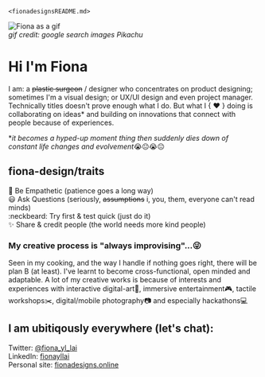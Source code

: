 `<fionadesignsREADME.md>`

![Fiona as a gif](https://i.pinimg.com/originals/75/85/41/7585415efe7f6734445a63e377592375.gif)<br>
_gif credit: google search images Pikachu_

# Hi I'm Fiona
I am: a ~~plastic surgeon~~ / designer who concentrates on product designing; sometimes I'm a visual design; or UX/UI design and even project manager. Technically titles doesn't prove enough what I do. But what I  { ♥ }  doing is collaborating on ideas* and building on innovations that connect with people because of experiences.

*_it becomes a hyped-up moment thing then suddenly dies down of constant life changes and evolvement_:sob::neutral_face::sob::neutral_face:

## fiona-design/traits
:open_hands:  Be Empathetic (patience goes a long way)<br>
:smiley:  Ask Questions (seriously, ~~assumptions~~ i, you, them, everyone can't read minds)<br>
:neckbeard:  Try first & test quick (just do it)<br>
:sparkles:  Share & credit people (the world needs more kind people)<br>

### My creative process is "always improvising"...:stuck_out_tongue_winking_eye:
Seen in my cooking, and the way I handle if nothing goes right, there will be plan B (at least). I've learnt to become cross-functional, open minded and adaptable. A lot of my creative works is because of interests and experiences with interactive digital-art:movie_camera:, immersive entertainment:video_game:, tactile workshops:scissors:, digital/mobile photography:camera: and especially hackathons:computer:

## I am ubitiqously everywhere (let's chat):
Twitter: [@fiona_yl_lai](https://twitter.com/fiona_yl_lai)<br>
LinkedIn: [fionayllai](https://www.linkedin.com/in/fionayllai)<br>
Personal site: [fionadesigns.online](fionadesigns.online)<br>
